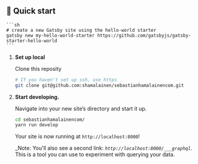 ## 🚀 Quick start

    ```sh
    # create a new Gatsby site using the hello-world starter
    gatsby new my-hello-world-starter https://github.com/gatsbyjs/gatsby-starter-hello-world
    ```

1.  **Set up local**

    Clone this reposity

    ```sh
    # If you haven't set up ssh, use https
    git clone git@github.com:shamalainen/sebastianhamalainencom.git
    ```

2.  **Start developing.**

    Navigate into your new site’s directory and start it up.

    ```sh
    cd sebastianhamalainencom/
    yarn run develop
    ```

    Your site is now running at `http://localhost:8000`!

    _Note: You'll also see a second link: _`http://localhost:8000/___graphql`_. This is a tool you can use to experiment with querying your data.
